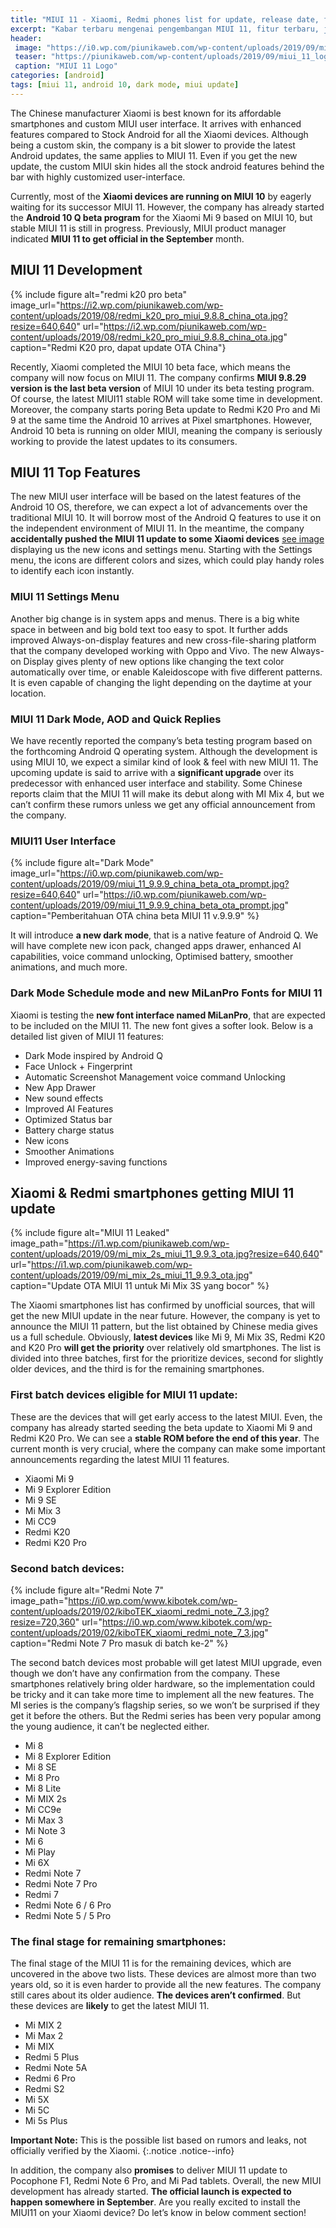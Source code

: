 ```yaml
---
title: "MIUI 11 - Xiaomi, Redmi phones list for update, release date, features and more"
excerpt: "Kabar terbaru mengenai pengembangan MIUI 11, fitur terbaru, jadwal rilis dan ponsel-ponsel Xiaomi yang akan mendapatkan jatah update MIUI 11"
header:
 image: "https://i0.wp.com/piunikaweb.com/wp-content/uploads/2019/09/miui_11_logo_banner.png"
 teaser: "https://piunikaweb.com/wp-content/uploads/2019/09/miui_11_logo_banner.png?resize=410,410"
 caption: "MIUI 11 Logo"
categories: [android]
tags: [miui 11, android 10, dark mode, miui update]
---
```


The Chinese manufacturer Xiaomi is best known for its affordable smartphones and custom MIUI user interface. It arrives with enhanced features compared to Stock Android for all the Xiaomi devices. Although being a custom skin, the company is a bit slower to provide the latest Android updates, the same applies to MIUI 11. Even if you get the new update, the custom MIUI skin hides all the stock android features behind the bar with highly customized user-interface.

Currently, most of the **Xiaomi devices are running on MIUI 10** by eagerly waiting for its successor MIUI 11. However, the company has already started the **Android 10 Q beta program** for the Xiaomi Mi 9 based on MIUI 10, but stable MIUI 11 is still in progress. Previously, MIUI product manager indicated **MIUI 11 to get official in the September** month.

## MIUI 11 Development

{% include figure alt="redmi k20 pro beta" image_url="https://i2.wp.com/piunikaweb.com/wp-content/uploads/2019/08/redmi_k20_pro_miui_9.8.8_china_ota.jpg?resize=640,640" url="https://i2.wp.com/piunikaweb.com/wp-content/uploads/2019/08/redmi_k20_pro_miui_9.8.8_china_ota.jpg" caption="Redmi K20 pro, dapat update OTA China"}

Recently, Xiaomi completed the MIUI 10 beta face, which means the company will now focus on MIUI 11. The company confirms **MIUI 9.8.29 version is the last beta version** of MIUI 10 under its beta testing program. Of course, the latest MIUI11 stable ROM will take some time in development. Moreover, the company starts poring Beta update to Redmi K20 Pro and Mi 9 at the same time the Android 10 arrives at Pixel smartphones. However, Android 10 beta is running on older MIUI, meaning the company is seriously working to provide the latest updates to its consumers.

## MIUI 11 Top Features

The new MIUI user interface will be based on the latest features of the Android 10 OS, therefore, we can expect a lot of advancements over the traditional MIUI 10. It will borrow most of the Android Q features to use it on the independent environment of MIUI 11. In the meantime, the company **accidentally pushed the MIUI 11 update to some Xiaomi devices** [see image](https://i0.wp.com/piunikaweb.com/wp-content/uploads/2019/09/mi_mix_2s_miui_11_9.9.3_ota.jpg) displaying us the new icons and settings menu. Starting with the Settings menu, the icons are different colors and sizes, which could play handy roles to identify each icon instantly.

### MIUI 11 Settings Menu

Another big change is in system apps and menus. There is a big white space in between and big bold text too easy to spot. It further adds improved Always-on-display features and new cross-file-sharing platform that the company developed working with Oppo and Vivo. The new Always-on Display gives plenty of new options like changing the text color automatically over time, or enable Kaleidoscope with five different patterns. It is even capable of changing the light depending on the daytime at your location.

### MIUI 11 Dark Mode, AOD and Quick Replies

We have recently reported the company’s beta testing program based on the forthcoming Android Q operating system. Although the development is using MIUI 10, we expect a similar kind of look & feel with new MIUI 11. The upcoming update is said to arrive with a **significant upgrade** over its predecessor with enhanced user interface and stability. Some Chinese reports claim that the MIUI 11 will make its debut along with MI Mix 4, but we can’t confirm these rumors unless we get any official announcement from the company.

### MIUI11 User Interface

{% include figure alt="Dark Mode" image_url="https://i0.wp.com/piunikaweb.com/wp-content/uploads/2019/09/miui_11_9.9.9_china_beta_ota_prompt.jpg?resize=640,640" url="https://i0.wp.com/piunikaweb.com/wp-content/uploads/2019/09/miui_11_9.9.9_china_beta_ota_prompt.jpg" caption="Pemberitahuan OTA china beta MIUI 11 v.9.9.9" %}

It will introduce **a new dark mode**, that is a native feature of Android Q. We will have complete new icon pack, changed apps drawer, enhanced AI capabilities, voice command unlocking, Optimised battery, smoother animations, and much more.

### Dark Mode Schedule mode and new MiLanPro Fonts for MIUI 11

Xiaomi is testing the **new font interface named MiLanPro**, that are expected to be included on the MIUI 11. The new font gives a softer look. Below is a detailed list given of MIUI 11 features:

- Dark Mode inspired by Android Q
- Face Unlock + Fingerprint
- Automatic Screenshot Management
voice command Unlocking
- New App Drawer
- New sound effects
- Improved AI Features
- Optimized Status bar
- Battery charge status
- New icons
- Smoother Animations
- Improved energy-saving functions

## Xiaomi & Redmi smartphones getting MIUI 11 update

{% include figure alt="MIUI 11 Leaked" image_path="https://i1.wp.com/piunikaweb.com/wp-content/uploads/2019/09/mi_mix_2s_miui_11_9.9.3_ota.jpg?resize=640,640" url="https://i1.wp.com/piunikaweb.com/wp-content/uploads/2019/09/mi_mix_2s_miui_11_9.9.3_ota.jpg" caption="Update OTA MIUI 11 untuk Mi Mix 3S yang bocor" %}

The Xiaomi smartphones list has confirmed by unofficial sources, that will get the new MIUI update in the near future. However, the company is yet to announce the MIUI 11 pattern, but the list obtained by Chinese media gives us a full schedule. Obviously, **latest devices** like Mi 9, Mi Mix 3S, Redmi K20 and K20 Pro **will get the priority** over relatively old smartphones. The list is divided into three batches, first for the prioritize devices, second for slightly older devices, and the third is for the remaining smartphones.

### First batch devices eligible for MIUI 11 update:

These are the devices that will get early access to the latest MIUI. Even, the company has already started seeding the beta update to Xiaomi Mi 9 and Redmi K20 Pro. We can see a **stable ROM before the end of this year**. The current month is very crucial, where the company can make some important announcements regarding the latest MIUI 11 features.

- Xiaomi Mi 9
- Mi 9 Explorer Edition
- Mi 9 SE
- Mi Mix 3
- Mi CC9
- Redmi K20
- Redmi K20 Pro

### Second batch devices:

{% include figure alt="Redmi Note 7" image_path="https://i0.wp.com/www.kibotek.com/wp-content/uploads/2019/02/kiboTEK_xiaomi_redmi_note_7_3.jpg?resize=720,360" url="https://i0.wp.com/www.kibotek.com/wp-content/uploads/2019/02/kiboTEK_xiaomi_redmi_note_7_3.jpg" caption="Redmi Note 7 Pro masuk di batch ke-2" %}

The second batch devices most probable will get latest MIUI upgrade, even though we don’t have any confirmation from the company. These smartphones relatively bring older hardware, so the implementation could be tricky and it can take more time to implement all the new features. The MI series is the company’s flagship series, so we won’t be surprised if they get it before the others. But the Redmi series has been very popular among the young audience, it can’t be neglected either.

- Mi 8
- Mi 8 Explorer Edition
- Mi 8 SE
- Mi 8 Pro
- Mi 8 Lite
- Mi MIX 2s
- Mi CC9e
- Mi Max 3
- Mi Note 3
- Mi 6
- Mi Play
- Mi 6X
- Redmi Note 7
- Redmi Note 7 Pro
- Redmi 7
- Redmi Note 6 / 6 Pro
- Redmi Note 5 / 5 Pro

### The final stage for remaining smartphones:

The final stage of the MIUI 11 is for the remaining devices, which are uncovered in the above two lists. These devices are almost more than two years old, so it is even harder to provide all the new features. The company still cares about its older audience. **The devices aren’t confirmed**. But these devices are **likely** to get the latest MIUI 11.

- Mi MIX 2
- Mi Max 2
- Mi MIX
- Redmi 5 Plus
- Redmi Note 5A
- Redmi 6 Pro
- Redmi S2
- Mi 5X
- Mi 5C
- Mi 5s Plus

**Important Note:** This is the possible list based on rumors and leaks, not officially verified by the Xiaomi.
{:.notice .notice--info}

In addition, the company also **promises** to deliver MIUI 11 update to Pocophone F1, Redmi Note 6 Pro, and Mi Pad tablets. Overall, the new MIUI development has already started. **The official launch is expected to happen somewhere in September**. Are you really excited to install the MIUI11 on your Xiaomi device? Do let’s know in below comment section!

